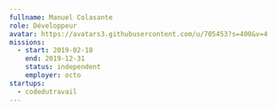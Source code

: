 ```yaml
---
fullname: Manuel Colasante
role: Développeur
avatar: https://avatars3.githubusercontent.com/u/705453?s=400&v=4
missions:
  - start: 2019-02-18
    end: 2019-12-31
    status: independent
    employer: octo
startups:
  - codedutravail
---
```


